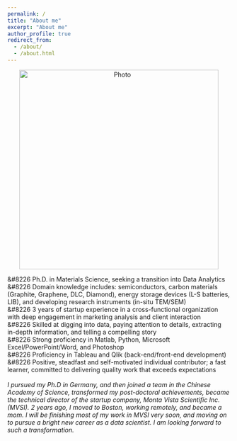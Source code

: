 ```yaml
---
permalink: /
title: "About me"
excerpt: "About me"
author_profile: true
redirect_from: 
  - /about/
  - /about.html
---
```


<p align="center">
  <img src="https://xi-n-yi.github.io/mysite/files/xi-n-yi_img.JPG?raw=true" alt="Photo" style="width: 450px;"/> 
</p>
<p style="text-align:justify">

&#8226 Ph.D. in Materials Science, seeking a transition into Data Analytics <Br>
&#8226 Domain knowledge includes: semiconductors, carbon materials (Graphite, Graphene, DLC, Diamond), energy storage devices (L-S batteries, LIB), and developing research instruments (in-situ TEM/SEM) <Br>
&#8226 3 years of startup experience in a cross-functional organization with deep engagement in marketing analysis and client interaction <Br>
&#8226 Skilled at digging into data, paying attention to details, extracting in-depth information, and telling a compelling story <Br>
&#8226 Strong proficiency in Matlab, Python, Microsoft Excel/PowerPoint/Word, and Photoshop<Br>
&#8226 Proficiency in Tableau and Qlik (back-end/front-end development)<Br>
&#8226 Positive, steadfast and self-motivated individual contributor; a fast learner, committed to delivering quality work that exceeds expectations<Br>
<Br>
<i>I pursued my Ph.D in Germany, and then joined a team in the Chinese Academy of Science, transformed my post-doctoral achievements, became the technical director of the startup company, Monta Vista Scientific Inc.(MVSI). 2 years ago, I moved to Boston, working remotely, and became a mom. I will be finishing most of my work in MVSI very soon, and moving on to pursue a bright new career as a data scientist. I am looking forward to such a transformation.</i>

</p>

